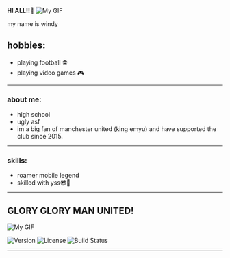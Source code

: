 **HI ALL!!👋**
![My GIF](https://media4.giphy.com/media/3ogwFGEHrVxusDbDjO/giphy.gif)


my name is windy

## hobbies:
- playing football ⚽
- playing video games 🎮

---

### about me:
- high school
- ugly asf
- im a big fan of manchester united (king emyu) and have supported the club since 2015.

---

### skills:
- roamer mobile legend
- skilled with yss😎🥶

---

## **GLORY GLORY MAN UNITED!** 
![My GIF](https://media1.giphy.com/media/3unQhOKcogrdDr6qRZ/giphy.gif)


![Version](https://img.shields.io/badge/version-1.0.0-brightgreen)
![License](https://img.shields.io/badge/license-MIT-blue)
![Build Status](https://img.shields.io/badge/build-passing-brightgreen)

---
